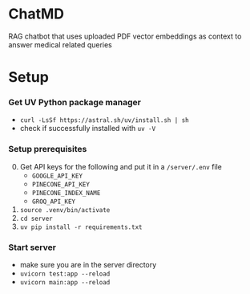 # ChatMD
RAG chatbot that uses uploaded PDF vector embeddings as context to answer medical related queries

# Setup

### Get UV Python package manager
- `curl -LsSf https://astral.sh/uv/install.sh | sh`
- check if successfully installed with `uv -V`

### Setup prerequisites
0. Get API keys for the following and put it in a `/server/.env` file
    - `GOOGLE_API_KEY`
    - `PINECONE_API_KEY`
    - `PINECONE_INDEX_NAME`
    - `GROQ_API_KEY`
1. `source .venv/bin/activate`
2. `cd server`
3. `uv pip install -r requirements.txt`

### Start server     
- make sure you are in the server directory
- `uvicorn test:app --reload`
- `uvicorn main:app --reload`